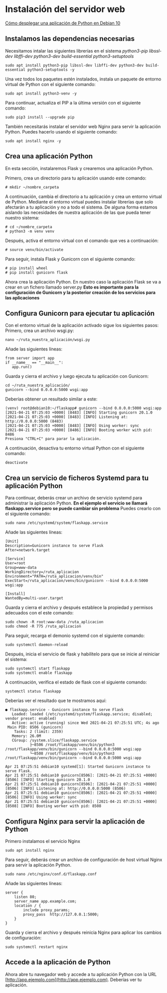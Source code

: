 # Instalación del servidor web

[Cómo desplegar una aplicación de Python en Debian 10](https://help.clouding.io/hc/es/articles/360021332399-C%C3%B3mo-desplegar-una-aplicaci%C3%B3n-de-Python-en-Debian-10)

## Instalamos las dependencias necesarias
Necesitamos intalar las siguientes librerías en el sistema _python3-pip libssl-dev libffi-dev python3-dev build-essential python3-setuptools_
```
sudo apt install python3-pip libssl-dev libffi-dev python3-dev build-essential python3-setuptools -y 
```
Una vez todos los paquetes estén instalados, instala un paquete de entorno virtual de Python con el siguiente comando: 
```
sudo apt install python3-venv -y
```
Para continuar, actualiza el PIP a la última versión con el siguiente comando:
```
sudo pip3 install --upgrade pip
```
También necesitarás instalar el servidor web Nginx para servir la aplicación Python. Puedes hacerlo usando el siguiente comando:
```
sudo apt install nginx -y
```

## Crea una aplicación Python
En esta sección, instalaremos Flask y crearemos una aplicación Python.

Primero, crea un directorio para tu aplicación usando este comando:
```
# mkdir ~/nombre_carpeta
```
A continuación, cambia el directorio a tu aplicación y crea un entorno virtual de Python. Mediante el entorno virtual puedes instalar librerías que solo afectarán a tu aplicación y no a todo el sistema. De alguna forma estamos aislando las necesidades de nuestra aplicación de las que pueda tener nuestro sistema:
```
# cd ~/nombre_carpeta
# python3 -m venv venv
```
Después, activa el entorno virtual con el comando que ves a continuación:
```
# source venv/bin/activate
```
Para seguir, instala Flask y Gunicorn con el siguiente comando:
```
# pip install wheel
# pip install gunicorn flask
```
Ahora crea la aplicación Python. En nuestro caso la aplicación Flask se va a crear en un fichero llamado server.py **Esto es importante para la configuración de Gunicorn y la posterior creación de los servicios para las aplicaciones**

## Configura Gunicorn para ejecutar tu aplicación
Con el entorno virtual de la aplicación activado sigue los siguientes pasos:
Primero, crea un archivo wsgi.py:
```
nano ~/ruta_nuestra_aplicación/wsgi.py
```
Añade las siguientes líneas:
```
from server import app
if __name__ == "__main__":
   app.run()
```
Guarda y cierra el archivo y luego ejecuta tu aplicación con Gunicorn:
```
cd ~/ruta_nuestra_aplicación/
gunicorn --bind 0.0.0.0:5000 wsgi:app
```
Deberías obtener un resultado similar a este:
```
(venv) root@debian10:~/flaskapp# gunicorn --bind 0.0.0.0:5000 wsgi:app
[2021-04-21 07:25:03 +0000] [8483] [INFO] Starting gunicorn 20.1.0
[2021-04-21 07:25:03 +0000] [8483] [INFO] Listening at: http://0.0.0.0:5000 (8483)
[2021-04-21 07:25:03 +0000] [8483] [INFO] Using worker: sync
[2021-04-21 07:25:03 +0000] [8486] [INFO] Booting worker with pid: 8486
Presiona "CTRL+C" para parar la aplicación. 
```
A continuación, desactiva tu entorno virtual Python con el siguiente comando: 
```
deactivate
```
## Crea un servicio de ficheros Systemd para tu aplicación Python
Para continuar, deberás crear un archivo de servicio systemd para administrar la aplicación Python.
**En el ejemplo el servicio se llamará flaskapp.service pero se puede cambiar sin problema**
Puedes crearlo con el siguiente comando:
```
sudo nano /etc/systemd/system/flaskapp.service
```
Añade las siguientes líneas:
```
[Unit]
Description=Gunicorn instance to serve Flask
After=network.target

[Service]
User=root
Group=www-data
WorkingDirectory=/ruta_aplicacion
Environment="PATH=/ruta_aplicacion/venv/bin"
ExecStart=/ruta_aplicacion/venv/bin/gunicorn --bind 0.0.0.0:5000 wsgi:app

[Install]
WantedBy=multi-user.target
```
Guarda y cierra el archivo y después establece la propiedad y permisos adecuados con el este comando:
```
sudo chown -R root:www-data /ruta_aplicacion
sudo chmod -R 775 /ruta_aplicacion
```
Para seguir, recarga el demonio systemd con el siguiente comando: 
```
sudo systemctl daemon-reload
```
Después, inicia el servicio de flask y habilítelo para que se inicie al reiniciar el sistema:
```
sudo systemctl start flaskapp
sudo systemctl enable flaskapp
```
A continuación, verifica el estado de flask con el siguiente comando:
```
systemctl status flaskapp
```
Deberías ver el resultado que te mostramos aquí:
```
● flaskapp.service - Gunicorn instance to serve Flask
   Loaded: loaded (/etc/systemd/system/flaskapp.service; disabled; vendor preset: enabled)
   Active: active (running) since Wed 2021-04-21 07:25:51 UTC; 4s ago
 Main PID: 8506 (gunicorn)
    Tasks: 2 (limit: 2359)
   Memory: 26.0M
   CGroup: /system.slice/flaskapp.service
           ├─8506 /root/flaskapp/venv/bin/python3 /root/flaskapp/venv/bin/gunicorn --bind 0.0.0.0:5000 wsgi:app
           └─8508 /root/flaskapp/venv/bin/python3 /root/flaskapp/venv/bin/gunicorn --bind 0.0.0.0:5000 wsgi:app

Apr 21 07:25:51 debian10 systemd[1]: Started Gunicorn instance to serve Flask.
Apr 21 07:25:51 debian10 gunicorn[8506]: [2021-04-21 07:25:51 +0000] [8506] [INFO] Starting gunicorn 20.1.0
Apr 21 07:25:51 debian10 gunicorn[8506]: [2021-04-21 07:25:51 +0000] [8506] [INFO] Listening at: http://0.0.0.0:5000 (8506)
Apr 21 07:25:51 debian10 gunicorn[8506]: [2021-04-21 07:25:51 +0000] [8506] [INFO] Using worker: sync
Apr 21 07:25:51 debian10 gunicorn[8506]: [2021-04-21 07:25:51 +0000] [8508] [INFO] Booting worker with pid: 8508
```

## Configura Nginx para servir la aplicación de Python  
Primero instalamos el servicio Nginx
```
sudo apt install nginx
```
Para seguir, deberás crear un archivo de configuración de host virtual Nginx para servir la aplicación Python.
```
sudo nano /etc/nginx/conf.d/flaskapp.conf
```
Añade las siguientes líneas:
```
server {
    listen 80;
    server_name app.example.com;
    location / {
        include proxy_params;
        proxy_pass  http://127.0.0.1:5000;
    }
}
```
Guarda y cierra el archivo y después reinicia Nginx para aplicar los cambios de configuración:
```
sudo systemctl restart nginx
```
## Accede a la aplicación de Python 
Ahora abre tu navegador web y accede a tu aplicación Python con la URL [http://app.ejemplo.com](http://app.ejemplo.com).
Deberías ver tu aplicación.
